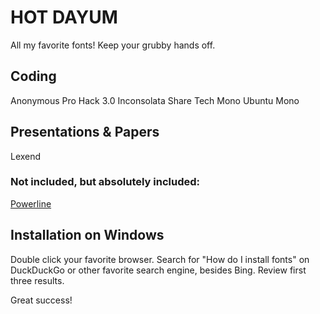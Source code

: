 # HOT DAYUM
All my favorite fonts! Keep your grubby hands off.

## Coding
Anonymous Pro
Hack 3.0
Inconsolata
Share Tech Mono
Ubuntu Mono

## Presentations & Papers
Lexend

### Not included, but absolutely included:
[Powerline](https://github.com/powerline/fonts)

## Installation on Windows
Double click your favorite browser.  Search for "How do I install fonts" on DuckDuckGo or other favorite search engine, besides Bing.  Review first three results.

Great success!
